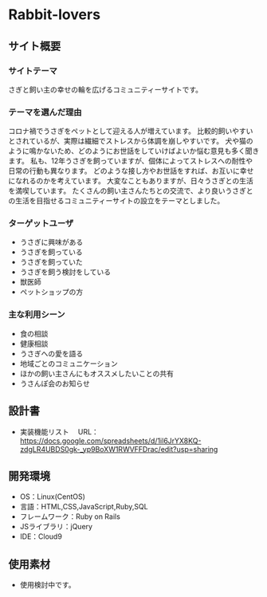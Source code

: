 # Rabbit-lovers

## サイト概要
### サイトテーマ
さぎと飼い主の幸せの輪を広げるコミュニティーサイトです。

### テーマを選んだ理由
コロナ禍でうさぎをペットとして迎える人が増えています。
比較的飼いやすいとされているが、実際は繊細でストレスから体調を崩しやすいです。
犬や猫のように鳴かないため、どのようにお世話をしていけばよいか悩む意見も多く聞きます。
私も、12年うさぎを飼っていますが、個体によってストレスへの耐性や日常の行動も異なります。
どのような接し方やお世話をすれば、お互いに幸せになれるのかを考えています。
大変なこともありますが、日々うさぎとの生活を満喫しています。
たくさんの飼い主さんたちとの交流で、より良いうさぎとの生活を目指せるコミュニティーサイトの設立をテーマとしました。

### ターゲットユーザ
- うさぎに興味がある
- うさぎを飼っている
- うさぎを飼っていた
- うさぎを飼う検討をしている
- 獣医師
- ペットショップの方

### 主な利用シーン
- 食の相談
- 健康相談
- うさぎへの愛を語る
- 地域ごとのコミュニケーション
- ほかの飼い主さんにもオススメしたいことの共有
- うさんぽ会のお知らせ

## 設計書
- 実装機能リスト
　URL：https://docs.google.com/spreadsheets/d/1il6JrYX8KQ-zdgLR4UBDS0gk-_yp9BoXW1RWVFFDrac/edit?usp=sharing

## 開発環境
- OS：Linux(CentOS)
- 言語：HTML,CSS,JavaScript,Ruby,SQL
- フレームワーク：Ruby on Rails
- JSライブラリ：jQuery
- IDE：Cloud9

## 使用素材
- 使用検討中です。